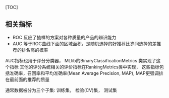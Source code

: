 [TOC]

## 相关指标

+ ROC 反应了抽样的方案对各种质量的产品的辨识能力
+ AUC 等于ROC曲线下面的区域面积，是随机选择的好推荐比岁间选择的差推荐的排名高的概率

AUC指标也用于评分分类器， MLlib的BinaryClassificationMetrics 类实现了这个指标
其他的评分系统相关的评价指标在RankingMetrics类中实现， 这些指标包括准确率，召回率和平均准确率(Mean Average Precision, MAP), MAP更强调排在最前面的推荐的质量

通常数据被分为三个子集: 训练集， 检验(CV)集， 测试集


